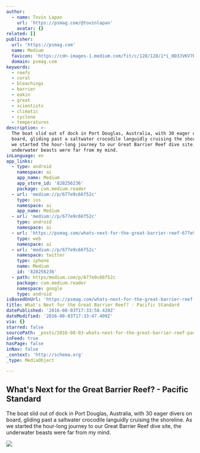 ```yaml
---
author:
  - name: Tovin Lapan
    url: 'https://psmag.com/@tovinlapan'
    avatar: {}
related: []
publisher:
  url: 'https://psmag.com'
  name: Medium
  favicon: 'https://cdn-images-1.medium.com/fit/c/128/128/1*i_0D3JVKV7EvSiLj4i0k0g.png'
  domain: psmag.com
keywords:
  - reefs
  - coral
  - bleachings
  - barrier
  - eakin
  - great
  - scientists
  - climatic
  - cyclone
  - temperatures
description: >-
  The boat slid out of dock in Port Douglas, Australia, with 30 eager divers on
  board, gliding past a saltwater crocodile languidly cruising the shoreline. As
  we started the hour-long journey to our Great Barrier Reef dive site, the
  underwater beasts were far from my mind.
inLanguage: en
app_links:
  - type: android
    namespace: ai
    app_name: Medium
    app_store_id: '828256236'
    package: com.medium.reader
  - url: 'medium://p/677e9c66f52c'
    type: ios
    namespace: ai
    app_name: Medium
  - url: 'medium://p/677e9c66f52c'
    type: android
    namespace: ai
  - url: 'https://psmag.com/whats-next-for-the-great-barrier-reef-677e9c66f52c'
    type: web
    namespace: ai
  - url: 'medium://p/677e9c66f52c'
    namespace: twitter
    type: iphone
    name: Medium
    id: '828256236'
  - path: https/medium.com/p/677e9c66f52c
    package: com.medium.reader
    namespace: google
    type: android
isBasedOnUrl: 'https://psmag.com/whats-next-for-the-great-barrier-reef-677e9c66f52c#'
title: What's Next for the Great Barrier Reef? - Pacific Standard
datePublished: '2016-08-03T17:33:58.420Z'
dateModified: '2016-08-03T17:33:47.409Z'
via: {}
starred: false
sourcePath: _posts/2016-08-03-whats-next-for-the-great-barrier-reef-pacific-standard.md
inFeed: true
hasPage: false
inNav: false
_context: 'http://schema.org'
_type: MediaObject

---
```

<article style=""><h1>What's Next for the Great Barrier Reef? - Pacific Standard</h1><p>The boat slid out of dock in Port Douglas, Australia, with 30 eager divers on board, gliding past a saltwater crocodile languidly cruising the shoreline. As we started the hour-long journey to our Great Barrier Reef dive site, the underwater beasts were far from my mind.</p><img src="https://cdn-images-1.medium.com/max/1200/1*iuU18-E3F1K03_W4qZzfpQ.jpeg" /></article>